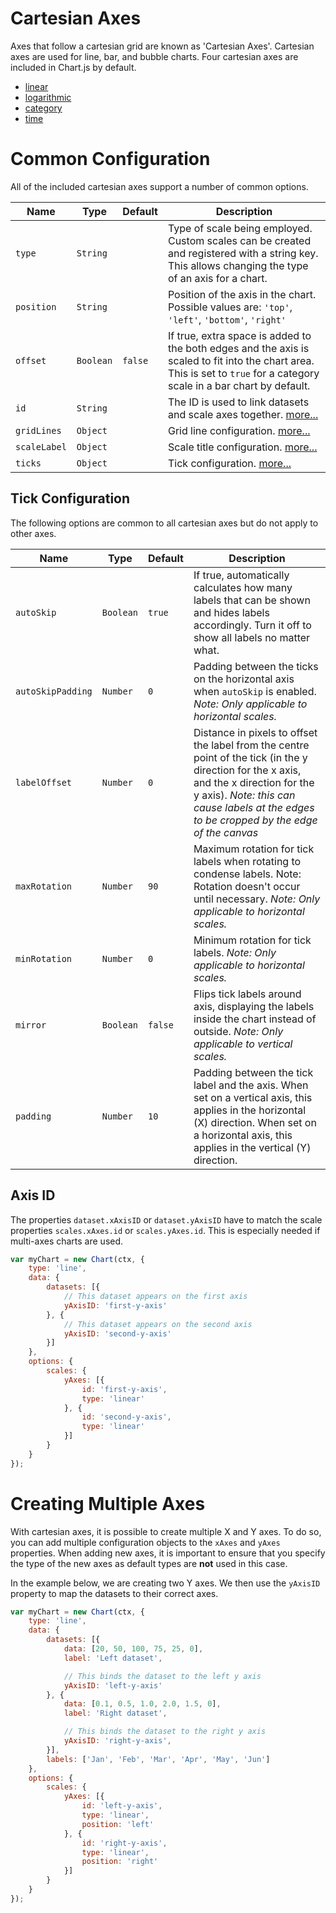 # Cartesian Axes

Axes that follow a cartesian grid are known as 'Cartesian Axes'. Cartesian axes are used for line, bar, and bubble charts. Four cartesian axes are included in Chart.js by default.

* [linear](./linear.md#linear-cartesian-axis)
* [logarithmic](./logarithmic.md#logarithmic-cartesian-axis)
* [category](./category.md#category-cartesian-axis)
* [time](./time.md#time-cartesian-axis)

# Common Configuration

All of the included cartesian axes support a number of common options.

| Name | Type | Default | Description
| -----| ---- | --------| -----------
| `type` | `String` | | Type of scale being employed. Custom scales can be created and registered with a string key. This allows changing the type of an axis for a chart.
| `position` | `String` | | Position of the axis in the chart. Possible values are: `'top'`, `'left'`, `'bottom'`, `'right'`
| `offset` | `Boolean` | `false` | If true, extra space is added to the both edges and the axis is scaled to fit into the chart area. This is set to `true` for a category scale in a bar chart by default.
| `id` | `String` | | The ID is used to link datasets and scale axes together. [more...](#axis-id)
| `gridLines` | `Object` | | Grid line configuration. [more...](../styling.md#grid-line-configuration)
| `scaleLabel` | `Object` | | Scale title configuration. [more...](../labelling.md#scale-title-configuration)
| `ticks` | `Object` | | Tick configuration. [more...](#tick-configuration)

## Tick Configuration
The following options are common to all cartesian axes but do not apply to other axes.

| Name | Type | Default | Description
| -----| ---- | --------| -----------
| `autoSkip` | `Boolean` | `true` | If true, automatically calculates how many labels that can be shown and hides labels accordingly. Turn it off to show all labels no matter what.
| `autoSkipPadding` | `Number` | `0` | Padding between the ticks on the horizontal axis when `autoSkip` is enabled. *Note: Only applicable to horizontal scales.*
| `labelOffset` | `Number` | `0` | Distance in pixels to offset the label from the centre point of the tick (in the y direction for the x axis, and the x direction for the y axis). *Note: this can cause labels at the edges to be cropped by the edge of the canvas*
| `maxRotation` | `Number` | `90` | Maximum rotation for tick labels when rotating to condense labels. Note: Rotation doesn't occur until necessary. *Note: Only applicable to horizontal scales.*
| `minRotation` | `Number` | `0` | Minimum rotation for tick labels. *Note: Only applicable to horizontal scales.*
| `mirror` | `Boolean` | `false` | Flips tick labels around axis, displaying the labels inside the chart instead of outside. *Note: Only applicable to vertical scales.*
| `padding` | `Number` | `10` | Padding between the tick label and the axis. When set on a vertical axis, this applies in the horizontal (X) direction. When set on a horizontal axis, this applies in the vertical (Y) direction.

## Axis ID
The properties `dataset.xAxisID` or `dataset.yAxisID` have to match the scale properties `scales.xAxes.id` or `scales.yAxes.id`. This is especially needed if multi-axes charts are used.

```javascript
var myChart = new Chart(ctx, {
    type: 'line',
    data: {
        datasets: [{
            // This dataset appears on the first axis
            yAxisID: 'first-y-axis'
        }, {
            // This dataset appears on the second axis
            yAxisID: 'second-y-axis'
        }]
    },
    options: {
        scales: {
            yAxes: [{
                id: 'first-y-axis',
                type: 'linear'
            }, {
                id: 'second-y-axis',
                type: 'linear'
            }]
        }
    }
});
```

# Creating Multiple Axes

With cartesian axes, it is possible to create multiple X and Y axes. To do so, you can add multiple configuration objects to the `xAxes` and `yAxes` properties. When adding new axes, it is important to ensure that you specify the type of the new axes as default types are **not** used in this case.

In the example below, we are creating two Y axes. We then use the `yAxisID` property to map the datasets to their correct axes.

```javascript
var myChart = new Chart(ctx, {
    type: 'line',
    data: {
        datasets: [{
            data: [20, 50, 100, 75, 25, 0],
            label: 'Left dataset',

            // This binds the dataset to the left y axis
            yAxisID: 'left-y-axis'
        }, {
            data: [0.1, 0.5, 1.0, 2.0, 1.5, 0],
            label: 'Right dataset',

            // This binds the dataset to the right y axis
            yAxisID: 'right-y-axis',
        }],
        labels: ['Jan', 'Feb', 'Mar', 'Apr', 'May', 'Jun']
    },
    options: {
        scales: {
            yAxes: [{
                id: 'left-y-axis',
                type: 'linear',
                position: 'left'
            }, {
                id: 'right-y-axis',
                type: 'linear',
                position: 'right'
            }]
        }
    }
});
```

